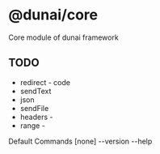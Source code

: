 # @dunai/core

Core module of dunai framework


## TODO
* redirect - code
* sendText
* json
* sendFile
* headers -
* range -


Default Commands
[none]
--version
--help
